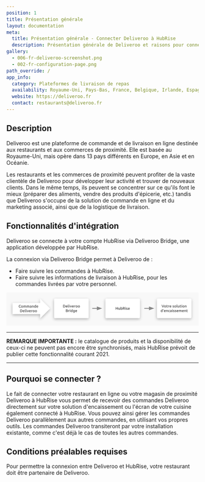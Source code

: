 ```yaml
---
position: 1
title: Présentation générale
layout: documentation
meta:
  title: Présentation générale - Connecter Deliveroo à HubRise
  description: Présentation générale de Deliveroo et raisons pour connecter votre restaurant Deliveroo à HubRise, comme l'envoie des commandes aux outils que vous utilisez.
gallery:
  - 006-fr-deliveroo-screenshot.png
  - 002-fr-configuration-page.png 
path_override: /
app_info:
  category: Plateformes de livraison de repas
  availability: Royaume-Uni, Pays-Bas, France, Belgique, Irlande, Espagne, Italie, Australie, Nouvelle-Zélande, Singapour, Hong Kong, Émirats arabes unis et Koweït
  website: https://deliveroo.fr
  contact: restaurants@deliveroo.fr
---
```


## Description

Deliveroo est une plateforme de commande et de livraison en ligne destinée aux restaurants et aux commerces de proximité. Elle est basée au Royaume-Uni, mais opère dans 13 pays différents en Europe, en Asie et en Océanie.

Les restaurants et les commerces de proximité peuvent profiter de la vaste clientèle de Deliveroo pour développer leur activité et trouver de nouveaux clients. Dans le même temps, ils peuvent se concentrer sur ce qu'ils font le mieux (préparer des aliments, vendre des produits d'épicerie, etc.) tandis que Deliveroo s'occupe de la solution de commande en ligne et du marketing associé, ainsi que de la logistique de livraison.

## Fonctionnalités d'intégration

Deliveroo se connecte à votre compte HubRise via Deliveroo Bridge, une application développée par HubRise.

La connexion via Deliveroo Bridge permet à Deliveroo de :

- Faire suivre les commandes à HubRise.
- Faire suivre les informations de livraison à HubRise, pour les commandes livrées par votre personnel.

![Schéma du flux de connexion entre Deliveroo, Deliveroo Bridge et HubRise](../images/000-fr-2x-connection-diagram.png)

---

**REMARQUE IMPORTANTE :** le catalogue de produits et la disponibilité de ceux-ci ne peuvent pas encore être synchronisés, mais HubRise prévoit de publier cette fonctionnalité courant 2021.

---

## Pourquoi se connecter ?

Le fait de connecter votre restaurant en ligne ou votre magasin de proximité Deliveroo à HubRise vous permet de recevoir des commandes Deliveroo directement sur votre solution d'encaissement ou l'écran de votre cuisine également connecté à HubRise. Vous pouvez ainsi gérer les commandes Deliveroo parallèlement aux autres commandes, en utilisant vos propres outils. Les commandes Deliveroo transiteront par votre installation existante, comme c'est déjà le cas de toutes les autres commandes.

## Conditions préalables requises

Pour permettre la connexion entre Deliveroo et HubRise, votre restaurant doit être partenaire de Deliveroo.